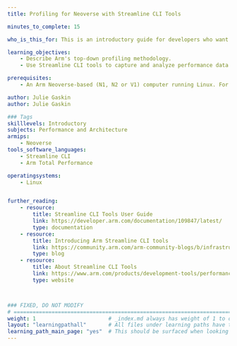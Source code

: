 ```yaml
---
title: Profiling for Neoverse with Streamline CLI Tools

minutes_to_complete: 15

who_is_this_for: This is an introductory guide for developers who want to measure and optimize the performance of applications running on Arm Neoverse™-based servers.

learning_objectives: 
    - Describe Arm's top-down profiling methodology.
    - Use Streamline CLI tools to capture and analyze performance data from an application.

prerequisites:
    - An Arm Neoverse-based (N1, N2 or V1) computer running Linux. For your host OS, you can use Amazon Linux 2023 or newer, Debian 10 or newer, RHEL 8 or newer, or Ubuntu 20.04 or newer.

author: Julie Gaskin
author: Julie Gaskin

### Tags
skilllevels: Introductory
subjects: Performance and Architecture
armips:
    - Neoverse
tools_software_languages:
    - Streamline CLI
    - Arm Total Performance

operatingsystems:
    - Linux


further_reading:
    - resource:
        title: Streamline CLI Tools User Guide 
        link: https://developer.arm.com/documentation/109847/latest/
        type: documentation
    - resource:
        title: Introducing Arm Streamline CLI tools 
        link: https://community.arm.com/arm-community-blogs/b/infrastructure-solutions-blog
        type: blog
    - resource:
        title: About Streamline CLI Tools
        link: https://www.arm.com/products/development-tools/performance/streamline-cli
        type: website



### FIXED, DO NOT MODIFY
# ================================================================================
weight: 1                       # _index.md always has weight of 1 to order correctly
layout: "learningpathall"       # All files under learning paths have this same wrapper
learning_path_main_page: "yes"  # This should be surfaced when looking for related content. Only set for _index.md of learning path content.
---
```

